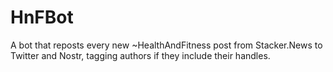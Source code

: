# HnFBot
A bot that reposts every new ~HealthAndFitness post from Stacker.News to Twitter and Nostr, tagging authors if they include their handles.
